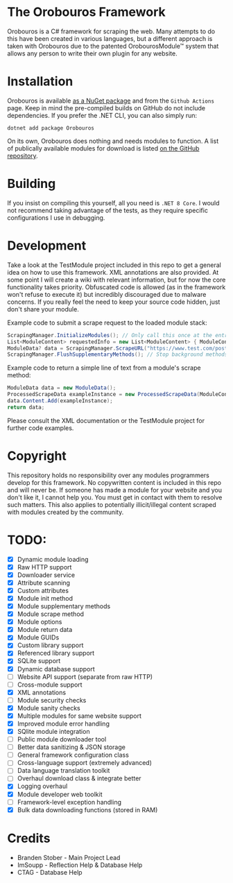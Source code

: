 # The Orobouros Framework
Orobouros is a C# framework for scraping the web. Many attempts to do this have been created in various languages, but a different approach is taken with Orobouros due to the patented OrobourosModule™ system that allows any person to write their own plugin for any website.

# Installation
Orobouros is available [as a NuGet package](https://www.nuget.org/packages/Orobouros) and from the ``Github Actions`` page. Keep in mind the pre-compiled builds on GitHub do not include dependencies. If you prefer the .NET CLI, you can also simply run:

```
dotnet add package Orobouros
```

On its own, Orobouros does nothing and needs modules to function. A list of publically available modules for download is listed [on the GitHub repository](https://github.com/BrandenStoberReal/Orobouros-Public-Modules).

# Building
If you insist on compiling this yourself, all you need is ``.NET 8 Core``. I would not recommend taking advantage of the tests, as they require specific configurations I use in debugging.

# Development
Take a look at the TestModule project included in this repo to get a general idea on how to use this framework. XML annotations are also provided. At some point I will create a wiki with relevant information, but for now the core functionality takes priority. Obfuscated code is allowed (as in the framework won't refuse to execute it) but incredibly discouraged due to malware concerns. If you really feel the need to keep your source code hidden, just don't share your module.

Example code to submit a scrape request to the loaded module stack:
```csharp
ScrapingManager.InitializeModules(); // Only call this once at the entry point of your application
List<ModuleContent> requestedInfo = new List<ModuleContent> { ModuleContent.Text }; // Content you want to request from the modules. How this is handled is entirely dependent on the module's developer.
ModuleData? data = ScrapingManager.ScrapeURL("https://www.test.com/posts/posthere", requestedInfo); // Perform scrape request and wait for the returned data.
ScrapingManager.FlushSupplementaryMethods(); // Stop background methods. This should be called at least once when the application is exiting.
```

Example code to return a simple line of text from a module's scrape method:
```csharp
ModuleData data = new ModuleData();
ProcessedScrapeData exampleInstance = new ProcessedScrapeData(ModuleContent.Text, parameters.URL, "Hello World!");
data.Content.Add(exampleInstance);
return data;
```

Please consult the XML documentation or the TestModule project for further code examples.

# Copyright
This repository holds no responsibility over any modules programmers develop for this framework. No copywritten content is included in this repo and will never be. If someone has made a module for your website and you don't like it, I cannot help you. You must get in contact with them to resolve such matters. This also applies to potentially illicit/illegal content scraped with modules created by the community. 

# TODO:
- [x] Dynamic module loading
- [x] Raw HTTP support
- [x] Downloader service
- [x] Attribute scanning
- [x] Custom attributes
- [x] Module init method
- [x] Module supplementary methods
- [x] Module scrape method
- [x] Module options
- [x] Module return data
- [x] Module GUIDs
- [x] Custom library support
- [x] Referenced library support
- [x] SQLite support
- [x] Dynamic database support
- [ ] Website API support (separate from raw HTTP)
- [ ] Cross-module support
- [x] XML annotations
- [ ] Module security checks
- [x] Module sanity checks
- [x] Multiple modules for same website support
- [x] Improved module error handling
- [x] SQlite module integration
- [ ] Public module downloader tool
- [ ] Better data sanitizing & JSON storage
- [ ] General framework configuration class
- [ ] Cross-language support (extremely advanced)
- [ ] Data language translation toolkit
- [ ] Overhaul download class & integrate better
- [x] Logging overhaul
- [x] Module developer web toolkit
- [ ] Framework-level exception handling
- [x] Bulk data downloading functions (stored in RAM)

# Credits
- Branden Stober - Main Project Lead
- ImSoupp - Reflection Help & Database Help
- CTAG - Database Help
